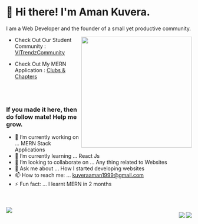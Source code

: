 <h1 align="left">👋 Hi there! I'm Aman Kuvera.</h1>
<p align="left">I am a Web Developer and the founder of a small yet productive community.</p>

<img align="right" src="https://drive.google.com/thumbnail?id=1kiQfNT8U6jIyXEYiXttZtE7lnpoO7QIe" height="300px">  

- Check Out Our Student Community : <a href="https://www.vitrendz.tech">VITrendzCommunity</a>
- Check Out My MERN Application : <a href="https://clubs-and-chapters.web.app/">Clubs & Chapters</a>
  
  <br><br>
### If you made it here, then do follow mate! Help me grow. 

- 🔭 I’m currently working on ... MERN Stack Applications
- 🌱 I’m currently learning ... React Js
- 👯 I’m looking to collaborate on ... Any thing related to Websites
- 💬 Ask me about ... How I started developing websites
- 📫 How to reach me: ... kuveraaman1999@gmail.com
- ⚡ Fun fact: ... I learnt MERN in 2 months

<br><br>
<img align="left" src="https://github-profile-trophy.vercel.app/?username=AmanKuvera-Dev&title=Joined2020,Commit,Stars,Followers,Repositories,PullRequest&column=2&margin-w=6&margin-h=10&theme=dracula">

[<img align="right" src="https://github-readme-stats.vercel.app/api?username=AmanKuvera-Dev&show_icons=true&include_all_commits=true&theme=radical&count_private=true">](https://github.com/AmanKuvera-Dev)

[<img align="right" src="https://github-readme-stats.vercel.app/api/top-langs/?username=AmanKuvera-Dev&layout=compact">](https://github.com/AmanKuvera-Dev)
